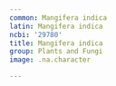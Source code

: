```yaml
---
common: Mangifera indica
latin: Mangifera indica
ncbi: '29780'
title: Mangifera indica
group: Plants and Fungi
image: .na.character

---
```

